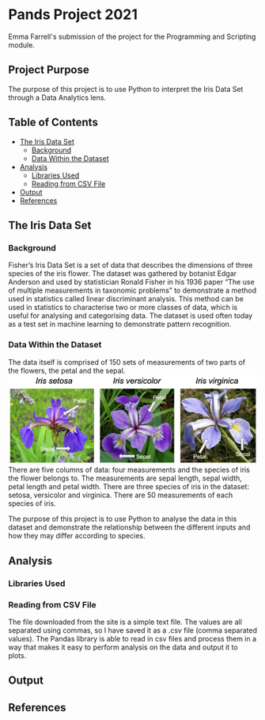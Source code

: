 # Pands Project 2021
Emma Farrell's submission of the project for the Programming and Scripting module.

## Project Purpose
The purpose of this project is to use Python to interpret the Iris Data Set through a Data Analytics lens. 

## Table of Contents
* [The Iris Data Set](#the-iris-data-set)
    * [Background](#background)
    * [Data Within the Dataset](#data-within-the-dataset)
* [Analysis](#analysis)
    * [Libraries Used](#libraries-used)
    * [Reading from CSV File](#reading-from-csv-file)
* [Output](#output)
* [References](#references)

## The Iris Data Set
### Background
Fisher’s Iris Data Set is a set of data that describes the dimensions of three species of the iris flower. The dataset was gathered by botanist Edgar Anderson and used by statistician Ronald Fisher in his 1936 paper “The use of multiple measurements in taxonomic problems” to demonstrate a method used in statistics called linear discriminant analysis. This method can be used in statistics to characterise two or more classes of data, which is useful for analysing and categorising data. The dataset is used often today as a test set in machine learning to demonstrate pattern recognition.

### Data Within the Dataset
The data itself is comprised of 150 sets of measurements of two parts of the flowers, the petal and the sepal.
<img src = 'iris_species.png' alt = 'Diagram of thre Iris Flowers species showing the petal and sepal'>
 There are five columns of data: four measurements and the species of iris the flower belongs to. The measurements are sepal length, sepal width, petal length and petal width. There are three species of iris in the dataset: setosa, versicolor and virginica. There are 50 measurements of each species of iris.
<show head of data>

The purpose of this project is to use Python to analyse the data in this dataset and demonstrate the relationship between the different inputs and how they may differ according to species.

## Analysis

### Libraries Used

### Reading from CSV File
The file downloaded from the site is a simple text file. The values are all separated using commas, so I have saved it as a .csv file (comma separated values). The Pandas library is able to read in csv files and process them in a way that makes it easy to perform analysis on the data and output it to plots. 

## Output 

## References